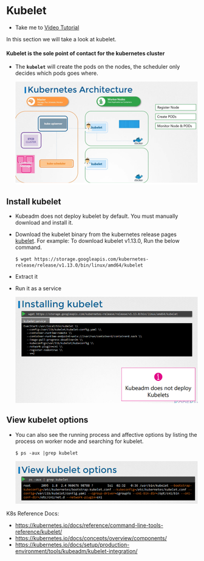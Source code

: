 # Kubelet
  - Take me to [Video Tutorial](https://kodekloud.com/courses/539883/lectures/9808158)
  
In this section we will take a look at kubelet.

#### Kubelet is the sole point of contact for the kubernetes cluster
- The **`kubelet`** will create the pods on the nodes, the scheduler only decides which pods goes where.

  ![kubelet](../../images/kubelet.PNG)
  
## Install kubelet
- Kubeadm does not deploy kubelet by default. You must manually download and install it.
- Download the kubelet binary from the kubernetes release pages [kubelet](https://storage.googleapis.com/kubernetes-release/release/v1.13.0/bin/linux/amd64/kubelet). For example: To download kubelet v1.13.0, Run the below command.
  ```
  $ wget https://storage.googleapis.com/kubernetes-release/release/v1.13.0/bin/linux/amd64/kubelet
  ```
- Extract it
- Run it as a service

  ![kubelet1](../../images/kubelet1.PNG)
  
## View kubelet options
- You can also see the running process and affective options by listing the process on worker node and searching for kubelet.
  ``` 
  $ ps -aux |grep kubelet
  ```
  
  ![kubelet2](../../images/kubelet2.PNG)

K8s Reference Docs:
- https://kubernetes.io/docs/reference/command-line-tools-reference/kubelet/
- https://kubernetes.io/docs/concepts/overview/components/
- https://kubernetes.io/docs/setup/production-environment/tools/kubeadm/kubelet-integration/
